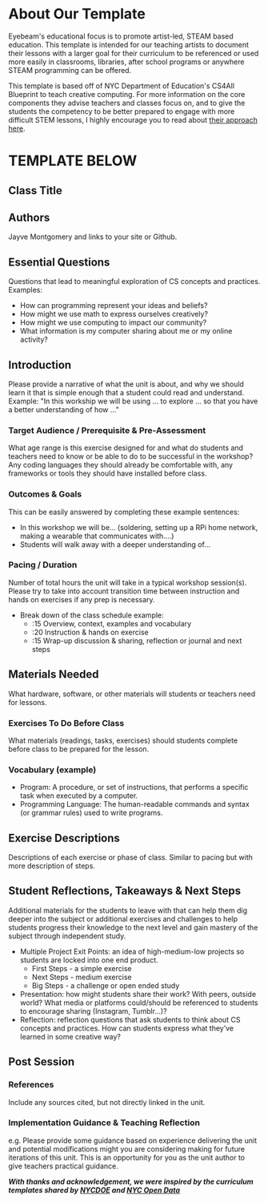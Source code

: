 # About Our Template

Eyebeam's educational focus is to promote artist-led, STEAM based education. This template is intended for our teaching artists to document their lessons with a larger goal for their curriculum to be referenced or used more easily in classrooms, libraries, after school programs or anywhere STEAM programming can be offered. 

This template is based off of NYC Department of Education's CS4All Blueprint to teach creative computing. For more information on the core components they advise teachers and classes focus on, and to give the students the competency to be better prepared to engage with more difficult STEM lessons, I highly encourage you to read about [their approach here](https://blueprint.cs4all.nyc/what-is-cs/).

# TEMPLATE BELOW

## Class Title

## Authors
Jayve Montgomery and links to your site or Github.

## Essential Questions
Questions that lead to meaningful exploration of CS concepts and practices. Examples:
- How can programming represent your ideas and beliefs?
- How might we use math to express ourselves creatively?
- How might we use computing to impact our community?
- What information is my computer sharing about me or my online activity?

## Introduction
Please provide a narrative of what the unit is about, and why we should learn it that is simple enough that a student could read and understand. Example: "In this workship we will be using ... to explore ... so that you have a better understanding of how ..."

### Target Audience / Prerequisite & Pre-Assessment
What age range is this exercise designed for and what do students and teachers need to know or be able to do to be successful in the workshop? Any coding languages they should already be comfortable with, any frameworks or tools they should have installed before class.

### Outcomes & Goals
This can be easily answered by completing these example sentences:
* In this workshop we will be… (soldering, setting up a RPi home network, making a wearable that communicates with….)
* Students will walk away with a deeper understanding of…

### Pacing / Duration
Number of total hours the unit will take in a typical workshop session(s). Please try to take into account transition time between instruction and hands on exercises if any prep is necessary.

- Break down of the class schedule example: 
  - :15 Overview, context, examples and vocabulary 
  - :20 Instruction & hands on exercise 
  - :15 Wrap-up discussion & sharing, reflection or journal and next steps

## Materials Needed
What hardware, software, or other materials will students or teachers need for lessons.

### Exercises To Do Before Class
What materials (readings, tasks, exercises) should students complete before class to be prepared for the lesson.

### Vocabulary (example)
* Program: A procedure, or set of instructions, that performs a specific task when executed by a computer. 
* Programming Language: The human-readable commands and syntax (or grammar rules) used to write programs. 

## Exercise Descriptions
Descriptions of each exercise or phase of class. Similar to pacing but with more description of steps.

## Student Reflections, Takeaways & Next Steps
Additional materials for the students to leave with that can help them dig deeper into the subject or additional exercises and challenges to help students progress their knowledge to the next level and gain mastery of the subject through independent study.

* Multiple Project Exit Points: an idea of high-medium-low projects so students are locked into one end product.
  * First Steps - a simple exercise
  * Next Steps - medium exercise
  * Big Steps - a challenge or open ended study
* Presentation: how might students share their work? With peers, outside world? What media or platforms could/should be referenced to students to encourage sharing (Instagram, Tumblr...)? 
* Reflection: reflection questions that ask students to think about CS concepts and practices. How can students express what they’ve learned in some creative way?

## Post Session

### References
Include any sources cited, but not directly linked in the unit.

### Implementation Guidance & Teaching Reflection  
e.g. Please provide some guidance based on experience delivering the unit and potential modifications might you are considering making for future iterations of this unit. This is an opportunity for you as the unit author to give teachers practical guidance.

***With thanks and acknowledgement, we were inspired by the curriculum templates shared by [NYCDOE](http://blueprint.cs4all.nyc/units/40/) and [NYC Open Data](https://github.com/datapolitan/Data_Analytics_Classes/blob/gh-pages/Excel_Tools_Summarizing_Data.md)***
